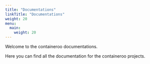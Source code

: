 ```yaml
---
title: "Documentations"
linkTitle: "Documentations"
weight: 20
menu:
  main:
    weight: 20
---
```


Welcome to the containeroo documentations.

Here you can find all the documentation for the containeroo projects.
